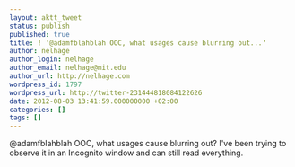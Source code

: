 ```yaml
---
layout: aktt_tweet
status: publish
published: true
title: ! '@adamfblahblah OOC, what usages cause blurring out...'
author: nelhage
author_login: nelhage
author_email: nelhage@mit.edu
author_url: http://nelhage.com
wordpress_id: 1797
wordpress_url: http://twitter-231444818084122626
date: 2012-08-03 13:41:59.000000000 +02:00
categories: []
tags: []
---
```

@adamfblahblah OOC, what usages cause blurring out? I've been trying to observe it in an Incognito window and can still read everything.
